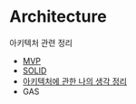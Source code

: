 # Architecture

아키텍처 관련 정리

- [MVP](./MVP/README.md)
- [SOLID](./SOLID/README.md)
- [아키텍처에 관한 나의 생각 정리](./ArchitectureThoughts.md)
- GAS